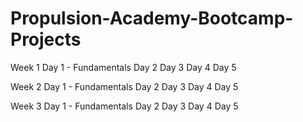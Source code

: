 # Propulsion-Academy-Bootcamp-Projects

Week 1
  Day 1 - Fundamentals
  Day 2
  Day 3
  Day 4
  Day 5
  
Week 2
  Day 1 - Fundamentals
  Day 2
  Day 3
  Day 4
  Day 5
  
Week 3
  Day 1 - Fundamentals
  Day 2
  Day 3
  Day 4
  Day 5
